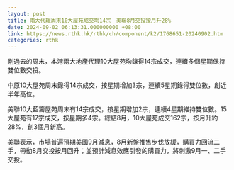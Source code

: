 ```yaml
---
layout: post
title: 兩大代理周末10大屋苑成交均14宗　美聯8月交投按月升28%
date: 2024-09-02 06:13:31.000000000 +08:00
link: https://news.rthk.hk/rthk/ch/component/k2/1768651-20240902.htm
categories: rthk
---
```


剛過去的周末，本港兩大地產代理10大屋苑均錄得14宗成交，連續多個星期保持雙位數交投。

中原10大屋苑周末錄得14宗成交，按星期增加3宗，連續5星期錄得雙位數，創近半年高位。

美聯10大藍籌屋苑周末有14宗成交，按星期增加2宗，連續4星期維持雙位數。15大屋苑有17宗成交，按星期多4宗。總結8月，10大屋苑成交162宗，按月升約28%，創3個月新高。

美聯表示，市場普遍預期美國9月減息，8月新盤推售步伐放緩，購買力回流二手，帶動8月交投按月回升；並預計減息效應引發的購買力，將刺激9月一、二手交投。
